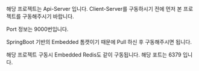해당 프로젝트는 Api-Server 입니다. Client-Server를 구동하시기 전에 먼저 본 프로젝트를 구동해주시기 바랍니다.

Port 정보는 9000번입니다.

SpringBoot 기반의 Embedded 톰캣이기 때문에 Pull 하신 후 구동해주시면 됩니다.

해당 프로젝트 구동시 Embedded Redis도 같이 구동됩니다. 해당 포트는 6379 입니다.
